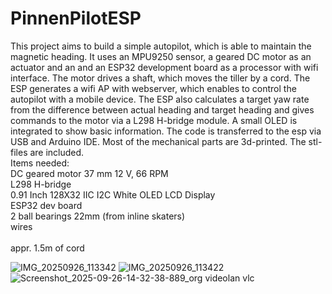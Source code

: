 # PinnenPilotESP
This project aims to build a simple autopilot, which is able to maintain the magnetic heading. It uses an MPU9250 sensor, a geared DC motor as an actuator and an and an ESP32 development board as a processor with wifi interface. The motor drives a shaft, which moves the tiller by a cord. The ESP generates a wifi AP with webserver, which enables to control the autopilot with a mobile device. The ESP also calculates a target yaw rate from the difference between actual heading and target heading and gives commands to the motor via a L298 H-bridge module. A small OLED is integrated to show basic information. The code is transferred to the esp via USB and Arduino IDE.
Most of the mechanical parts are 3d-printed. The stl- files are included.<br/>
Items needed:<br/>
DC geared motor 37 mm 12 V, 66 RPM<br/>
L298 H-bridge<br/>
0.91 Inch 128X32 IIC I2C White OLED LCD Display<br/>
ESP32 dev board<br/>
2 ball bearings 22mm (from inline skaters)<br/>
wires<br/><br/>
appr. 1.5m of cord<br/>

![IMG_20250926_113342](https://github.com/user-attachments/assets/10f7dbf1-3afe-4346-9344-481ae8cce848)
![IMG_20250926_113422](https://github.com/user-attachments/assets/660ce9b7-7906-4cd9-9fa0-f0f0dd629042)
![Screenshot_2025-09-26-14-32-38-889_org videolan vlc](https://github.com/user-attachments/assets/517e3b20-d279-4738-bdfa-d34ef4084f68)
